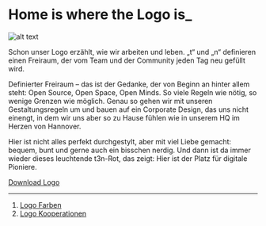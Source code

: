 # Home is where the Logo is_

![alt text](https://assets.t3n.sc/news/wp-content/uploads/2018/02/logo-rebrand.jpg "t3n Logo")

Schon unser Logo erzählt, wie wir arbeiten und leben. „t“ und „n“ definieren einen Freiraum, der vom Team und der
Community jeden Tag neu gefüllt wird.

Definierter Freiraum – das ist der Gedanke, der von Beginn an hinter allem steht: Open Source, Open Space, Open Minds. So viele Regeln wie nötig, so wenige Grenzen wie möglich. Genau so gehen wir mit unseren Gestaltungsregeln um und bauen auf ein Corporate Design, das uns nicht einengt, in dem wir uns aber so zu Hause fühlen wie in unserem HQ im Herzen von Hannover.

Hier ist nicht alles perfekt durchgestylt, aber mit viel Liebe gemacht: bequem, bunt und gerne auch ein bisschen nerdig. Und dann ist da immer wieder dieses leuchtende t3n-Rot, das zeigt: Hier ist der Platz für digitale Pioniere.

 [Download Logo](https://t3n.de)

 ---


1. [Logo Farben](/?path=/story/visual-identity-logo--farben)
2. [Logo Kooperationen](/?path=/story/visual-identity-logo--kooperationen) 